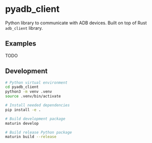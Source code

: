 # pyadb_client

Python library to communicate with ADB devices. Built on top of Rust `adb_client` library.

## Examples

TODO

## Development

```bash
# Python virtual environment
cd pyadb_client
python3 -m venv .venv
source .venv/bin/activate

# Install needed dependencies
pip install -e .

# Build development package
maturin develop

# Build release Python package
maturin build --release
```